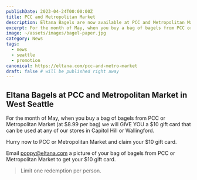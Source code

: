 ```yaml
---
publishDate: 2023-04-24T00:00:00Z
title: PCC and Metropolitan Market
description: Eltana Bagels are now available at PCC and Metropolitan Market in West Seattle
excerpt: For the month of May, when you buy a bag of bagels from PCC or Metropolitan Market in West Seattle, we will give you a $10 gift card!
image: ~/assets/images/bagel-paper.jpg
category: News
tags:
  - news
  - seattle
  - promotion
canonical: https://eltana.com/pcc-and-metro-market
draft: false # will be published right away
---
```


## Eltana Bagels at PCC and Metropolitan Market in West Seattle

For the month of May, when you buy a bag of bagels from PCC or Metropolitan Market (at $8.99 per bag) we will GIVE YOU a $10 gift card that can be used at any of our stores in Capitol Hill or Wallingford.

Hurry now to PCC or Metropolitan Market and claim your $10 gift card.

Email poppy@eltana.com a picture of your bag of bagels from PCC or Metropolitan Market to get your $10 gift card.

> Limit one redemption per person.
